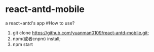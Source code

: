 # react-antd-mobile
a react+antd's app
#How to use?
1. git clone https://github.com/yuanman0109/react-antd-mobile.git;
2. npm(或者cnpm) install;
3. npm start